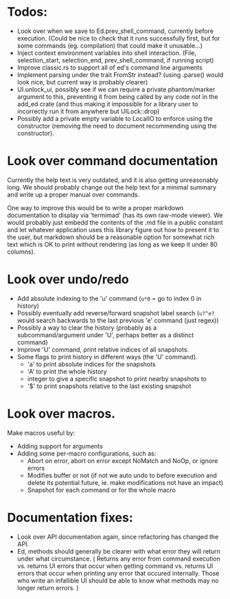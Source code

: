 # Todos:
- Look over when we save to Ed.prev_shell_command, currently before execution.
  (Could be nice to check that it runs successfully first, but for some
  commands (eg. compilation) that could make it unusable...)
- Inject context environment variables into shell interaction.
  (File, selection_start, selection_end, prev_shell_command, if running script)
- Improve classic.rs to support all of ed's command line arguments
- Implement parsing under the trait FromStr instead?
  (using .parse() would look nice, but current way is probably clearer)
- UI.unlock_ui, possibly see if we can require a private phantom/marker
  argument to this, preventing it from being called by any code not in the
  add_ed crate (and thus making it impossible for a library user to
  incorrectly run it from anywhere but UILock::drop)
- Possibly add a private empty variable to LocalIO to enforce using the
  constructor (removing the need to document recommending using the
  constructor).


# Look over command documentation
Currently the help text is very outdated, and it is also getting unreasonably
long. We should probably change out the help text for a minimal summary and
write up a proper manual over commands.

One way to improve this would be to write a proper markdown documentation to
display via 'termimad' (has its own raw-mode viewer). We would probably just
embedd the contents of the .md file in a public constant and let whatever
application uses this library figure out how to present it to the user, but
markdown should be a reasonable option for somewhat rich text which is OK to
print without rendering (as long as we keep it under 80 columns).


# Look over undo/redo
- Add absolute indexing to the 'u' command (`u*0` = go to index 0 in history)
- Possibly eventually add reverse/forward snapshot label search
  (`u?^e?` would search backwards to the last previous 'e' command (just regex))
- Possibly a way to clear the history (probably as a subcommand/argument under
  'U', perhaps better as a distinct command)
- Improve 'U' command, print relative indices of all snapshots.
- Some flags to print history in different ways (the 'U' command).
  - 'a' to print absolute indices for the snapshots
  - 'A' to print the whole history
  - integer to give a specific snapshot to print nearby snapshots to
  - '$' to print snapshots relative to the last existing snapshot


# Look over macros.
Make macros useful by:
- Adding support for arguments
- Adding some per-macro configurations, such as:
  - Abort on error, abort on error except NoMatch and NoOp, or ignore errors
  - Modifies buffer or not (if not we auto undo to before execution and delete
    its potential future, ie. make modifications not have an impact)
  - Snapshot for each command or for the whole macro



# Documentation fixes:
- Look over API documentation again, since refactoring has changed the API.
- Ed, methods should generally be clearer with what error they will return
  under what circumstance.
  (
  Returns any error from command execution vs. returns UI errors that occur
  when getting command vs. returns UI errors that occur when printing any
  error that occured internally.
  Those who write an infallible UI should be able to know what methods may
  no longer return errors.
  )

